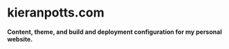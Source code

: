 # kieranpotts.com

**Content, theme, and build and deployment configuration for my personal website.**
